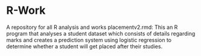 # R-Work
A repository for all R analysis and works
placementv2.rmd: This an R program that analyses a student dataset which consists of details regarding marks and creates a prediction system using logistic regression to determine whether a student will get placed after their studies.
